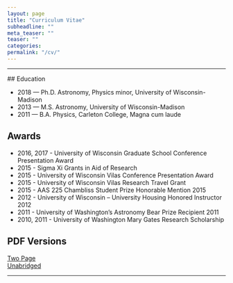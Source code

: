 ```yaml
---
layout: page
title: "Curriculum Vitae"
subheadline: ""
meta_teaser: ""
teaser: ""
categories:
permalink: "/cv/"
---
```

<!--more-->
<hr>
## Education
<UL>
<LI>2018 — Ph.D. Astronomy, Physics minor, University of Wisconsin-Madison
<LI>2013 — M.S. Astronomy, University of Wisconsin-Madison
<LI>2011 — B.A. Physics, Carleton College, Magna cum laude
</UL>

## Awards
<UL>
<LI>2016, 2017 - University of Wisconsin Graduate School Conference Presentation Award
<LI>2015 - Sigma Xi Grants in Aid of Research
<LI>2015 - University of Wisconsin Vilas Conference Presentation Award
<LI>2015 - University of Wisconsin Vilas Research Travel Grant
<LI>2015 - AAS 225 Chambliss Student Prize Honorable Mention 2015
<LI>2012 - University of Wisconsin – University Housing Honored Instructor 2012
<LI>2011 - University of Washington’s Astronomy Bear Prize Recipient 2011
<LI>2010, 2011 - University of Washington Mary Gates Research Scholarship 
</UL>
  
## PDF Versions
<a href='/local_files/Tofflemire_CV_2page.pdf' target="_blank">Two Page</a>
<br/>
<a href='/local_files/Tofflemire_CV.pdf' target="_blank">Unabridged</a>

<hr>
